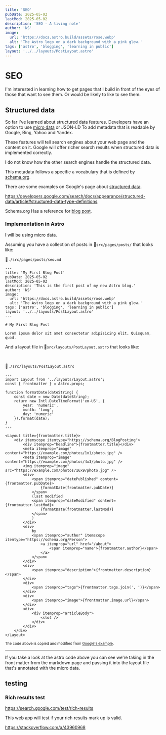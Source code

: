 ```yaml
---
title: 'SEO'
pubDate: 2025-05-02
lastMod: 2025-05-02
description: 'SEO - A living note'
author: 'NS'
image:
  url: 'https://docs.astro.build/assets/rose.webp'
  alt: 'The Astro logo on a dark background with a pink glow.'
tags: ['astro', 'blogging', 'learning in public']
layout: '../../layouts/PostLayout.astro'
---
```


# SEO

I'm interested in learning how to get pages that I build in front of the eyes of those that want to see them. Or would be likely to like to see them.

## Structured data

So far I've learned about structured data features. Developers have an option to use [micro data](<https://en.wikipedia.org/wiki/Microdata_(HTML)>) or JSON-LD To add metadata that is readable by Google, Bing, Yahoo and Yandex.

These features will tell search engines about your web page and the content on it. Google will offer richer search results when structured data is implemented correctly.

I do not know how the other search engines handle the structured data.

This metadata follows a specific a vocabulary that is defined by [schema.org](https://schema.org/).

There are some examples on Google's page about [structured data](https://developers.google.com/search/docs/appearance/structured-data/intro-structured-data).

https://developers.google.com/search/docs/appearance/structured-data/article#structured-data-type-definitions

Schema.org Has a reference for [blog post](https://schema.org/BlogPosting).

### Implementation in Astro

I will be using micro data.

Assuming you have a collection of posts in 📁`src/pages/posts/` that looks like:

📄`./src/pages/posts/seo.md`

```astro
---
title: 'My First Blog Post'
pubDate: 2025-05-02
lastMod: 2025-05-02
description: 'This is the first post of my new Astro blog.'
author: 'NS'
image:
  url: 'https://docs.astro.build/assets/rose.webp'
  alt: 'The Astro logo on a dark background with a pink glow.'
tags: ['astro', 'blogging', 'learning in public']
layout: '../../layouts/PostLayout.astro'
---

# My First Blog Post

Lorem ipsum dolor sit amet consectetur adipisicing elit. Quisquam, quod.
```

And a layout file in 📁`src/layouts/PostLayout.astro` that looks like:

<br />

📄`./src/layouts/PostLayout.astro`

```astro
---
import Layout from '../layouts/Layout.astro';
const { frontmatter } = Astro.props;

function formatDate(dateString) {
    const date = new Date(dateString);
    return new Intl.DateTimeFormat('en-US', {
        year: 'numeric',
        month: 'long',
        day: 'numeric'
    }).format(date);
}
---

<Layout title={frontmatter.title}>
    <div itemscope itemtype="https://schema.org/BlogPosting">
        <div itemprop="headline">{frontmatter.title}</div>
        <meta itemprop="image" content="https://example.com/photos/1x1/photo.jpg" />
        <meta itemprop="image" content="https://example.com/photos/4x3/photo.jpg" />
        <img itemprop="image" src="https://example.com/photos/16x9/photo.jpg" />
        <div>
            <span itemprop="datePublished" content={frontmatter.pubDate}>
                {formatDate(frontmatter.pubDate)}
            </span>
            (last modified
            <span itemprop="dateModified" content={frontmatter.lastMod}>
                {formatDate(frontmatter.lastMod)}
            </span>
            )
        </div>
        <div>
            by
            <span itemprop="author" itemscope itemtype="https://schema.org/Person">
                <a itemprop="url" href="/about">
                    <span itemprop="name">{frontmatter.author}</span>
                </a>
            </span>
        </div>
        <div>
            <span itemprop="description">{frontmatter.description}</span>
        </div>
        <div>
            <span itemprop="tags">{frontmatter.tags.join(', ')}</span>
        </div>
        <div>
            <span itemprop="image">{frontmatter.image.url}</span>
        </div>
        <div>
            <div itemprop="articleBody">
                <slot />
            </div>
        </div>
    </div>
</Layout>

```

<small>The code above is copied and modified from [Google's example](https://developers.google.com/search/docs/appearance/structured-data/article#microdata).</small>

---

If you take a look at the astro code above you can see we're taking in the front matter from the markdown page and passing it into the layout file that's annotated with the micro data.

## testing

### Rich results test

https://search.google.com/test/rich-results

This web app will test if your rich results mark up is valid.

https://stackoverflow.com/a/43960968
